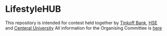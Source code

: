 # LifestyleHUB
This repository is intended for contest held together by [Tinkoff Bank](https://fintech.tinkoff.ru/), [HSE](https://www.hse.ru/en/) and [Centeral University](https://centraluniversity.ru/)
All information for the Organising Committee is [here](docs/features.md)
 